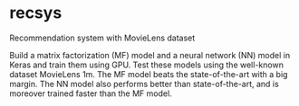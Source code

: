 # recsys

Recommendation system with MovieLens dataset

Build a matrix factorization (MF) model and a neural network (NN) model in Keras and train them using GPU. Test these models using the well-known dataset MovieLens 1m. The MF model beats the state-of-the-art with a big margin. The NN model also performs better than state-of-the-art, and is moreover trained faster than the MF model.

